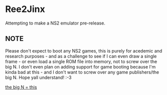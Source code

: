 # Ree2Jinx
Attempting to make a NS2 emulator pre-release.

## NOTE

Please don't expect to boot any NS2 games, this is purely for acedemic and research purposes - and as a challenge to see if I can even draw a single frame - or even load a single ROM file into memory, not to screw over the big N. I don't even plan on adding support for game booting because I'm kinda bad at this - and I don't want to screw over any game publishers/the big N. Hope yall understand! :-3

[the big N = this](https://nintendo.com)
